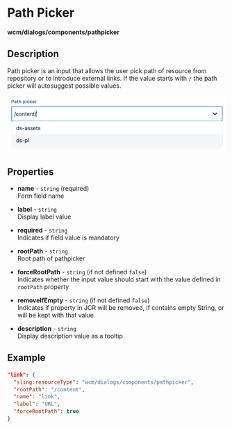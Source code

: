 # Path Picker

**wcm/dialogs/components/pathpicker**

## Description

Path picker is an input that allows the user pick path of resource from repository or to introduce external links. If the value starts with `/` the path picker will autosuggest possible values.

![PathPicker](pathpicker.png)

## Properties

- **name** -  `string` (required)  
    Form field name

- **label** - `string`  
    Display label value

- **required** - `string`  
    Indicates if field value is mandatory

- **rootPath** - `string`  
    Root path of pathpicker

- **forceRootPath** - `string` (if not defined `false`)  
    Indicates whether the input value should start with the value defined in `rootPath` property

- **removeIfEmpty** - `string` (if not defined `false`)  
    Indicates if property in JCR will be removed, if contains empty String, or will be kept with that value

- **description** - `string`  
    Display description value as a tooltip

## Example

```json
"link": {
  "sling:resourceType": "wcm/dialogs/components/pathpicker",
  "rootPath": "/content",
  "name": "link",
  "label": "URL",
  "forceRootPath": true
}
```
